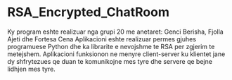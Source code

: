 # RSA_Encrypted_ChatRoom
Ky program eshte realizuar nga grupi 20 me anetaret: Genci Berisha, Fjolla Ajeti dhe Fortesa Cena
Aplikacioni eshte realizuar permes gjuhes programuese Python dhe ka librarite e nevojshme te RSA per zgjerim te metejshem.
Aplikacioni funksionon ne menyre client-server ku klientet jane dy shfrytezues qe duan te komunikojne mes tyre dhe servere qe bejne lidhjen mes tyre.
